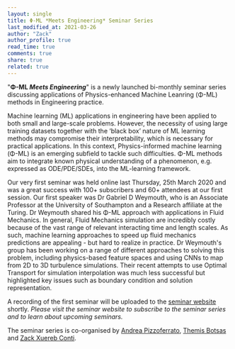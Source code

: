 ```yaml
---
layout: single
title: Φ-ML *Meets Engineering* Seminar Series
last_modified_at: 2021-03-26
author: "Zack"
author_profile: true
read_time: true
comments: true
share: true
related: true
---
```


"**Φ-ML *Meets Engineering***" is a newly launched bi-monthly seminar series  discussing applications of Physics-enhanced Machine Leanring (Φ-ML) methods in Engineering practice. 

Machine learning (ML) applications in engineering have been applied to both small and large-scale problems. However, the necessity of using large training datasets together with the ‘black box’ nature of ML learning methods may compromise their interpretability, which is necessary for practical applications. In this context, Physics-informed machine learning (Φ-ML) is an emerging subfield to tackle such difficulties. Φ-ML methods aim to integrate known physical understanding of a phenomenon, e.g. expressed as ODE/PDE/SDEs, into the ML-learning framework. 

Our very first seminar was held online last Thursday, 25th March 2020 and was a great success with 100+ subscribers and 60+ attendees at our first session. Our first speaker was Dr Gabriel D Weymouth, who is an Associate Professor at the University of Southampton and a Research affiliate at the Turing.  Dr Weymouth shared his Φ-ML approach with applications in Fluid Mechanics. In general, Fluid Mechanics simulation are incredibly costly because of the vast range of relevant interacting time and length scales. As such, machine learning approaches to speed up fluid mechanics predictions are appealing - but hard to realize in practice. Dr Weymouth's group has been working on a range of different approaches to solving this problem, including physics-based feature spaces and using CNNs to map from 2D to 3D turbulence simulations. Their recent attempts to use Optimal Transport for simulation interpolation was much less successful but highlighted key issues such as boundary condition and solution representation.

A recording of the first seminar will be uploaded to the [seminar website](https://www.notion.so/ML-meets-Engineering-fa48aefc1a7f40e4b98cb6f861f766cd) shortly. *Please visit the seminar website to subscribe to the seminar series and to learn about upcoming seminars.*

The seminar series is co-organised by [Andrea Pizzoferrato](https://www.turing.ac.uk/people/researchers/themistoklis-botsas), [Themis Botsas](https://www.andreapizzoferrato.com/) and [Zack Xuereb Conti](/home/docs/people/zack/).
